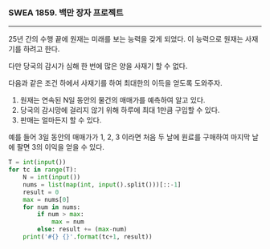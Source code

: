 ### SWEA 1859. 백만 장자 프로젝트

---

25년 간의 수행 끝에 원재는 미래를 보는 능력을 갖게 되었다. 이 능력으로 원재는 사재기를 하려고 한다.

다만 당국의 감시가 심해 한 번에 많은 양을 사재기 할 수 없다.

다음과 같은 조건 하에서 사재기를 하여 최대한의 이득을 얻도록 도와주자.

1. 원재는 연속된 N일 동안의 물건의 매매가를 예측하여 알고 있다.
2. 당국의 감시망에 걸리지 않기 위해 하루에 최대 1만큼 구입할 수 있다.
3. 판매는 얼마든지 할 수 있다.

예를 들어 3일 동안의 매매가가 1, 2, 3 이라면 처음 두 날에 원료를 구매하여 마지막 날에 팔면 3의 이익을 얻을 수 있다.

```python
T = int(input())
for tc in range(T):
    N = int(input())
    nums = list(map(int, input().split()))[::-1]
    result = 0
    max = nums[0]
    for num in nums:
        if num > max:
            max = num
        else: result += (max-num)
    print('#{} {}'.format(tc+1, result))
```

